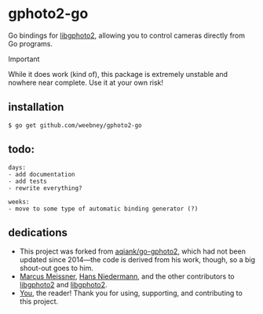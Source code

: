 # gphoto2-go

Go bindings for [libgphoto2](https://github.com/gphoto/libgphoto2), allowing you to control cameras directly from Go programs.

> [!IMPORTANT]
> While it does work (kind of), this package is extremely unstable and nowhere near complete. Use it at your own risk!

## installation

```console
$ go get github.com/weebney/gphoto2-go
```

## todo:
```
days:
- add documentation
- add tests
- rewrite everything?

weeks:
- move to some type of automatic binding generator (?)
```

## dedications
- This project was forked from [aqiank/go-gphoto2](https://github.com/aqiank/go-gphoto2), which had not been updated since 2014—the code is derived from his work, though, so a big shout-out goes to him.
- [Marcus Meissner](https://github.com/msmeissn),  [Hans Niedermann](https://github.com/ndim), and the other contributors to [libgphoto2](https://github.com/gphoto/libgphoto2) and [libgphoto2](https://github.com/gphoto/libgphoto2).
- [You](https://en.wikipedia.org/wiki/You_(Time_Person_of_the_Year)), the reader! Thank you for using, supporting, and contributing to this project.

